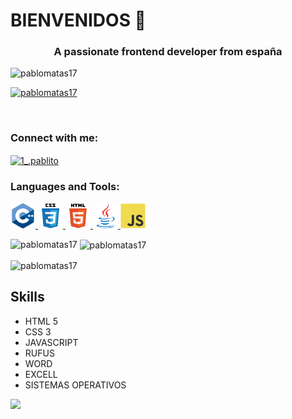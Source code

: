 # BIENVENIDOS 👋

<h3 align="center">A passionate frontend developer from españa</h3>

<p align="left"> <img src="https://komarev.com/ghpvc/?username=pablomatas17&label=Profile%20views&color=0e75b6&style=flat" alt="pablomatas17" /> </p>

<p align="left"> <a href="https://github.com/ryo-ma/github-profile-trophy"><img src="https://github-profile-trophy.vercel.app/?username=pablomatas17" alt="pablomatas17" /></a> </p>

<p align="left"> <a href="https://twitter.com/" target="blank"><img src="https://img.shields.io/twitter/follow/?logo=twitter&style=for-the-badge" alt="" /></a> </p>

<h3 align="left">Connect with me:</h3>
<p align="left">
<a href="https://instagram.com/1_.pablito" target="blank"><img align="center" src="https://raw.githubusercontent.com/rahuldkjain/github-profile-readme-generator/master/src/images/icons/Social/instagram.svg" alt="1_.pablito" height="30" width="40" /></a>
</p>

<h3 align="left">Languages and Tools:</h3>
<p align="left"> <a href="https://www.w3schools.com/cpp/" target="_blank" rel="noreferrer"> <img src="https://raw.githubusercontent.com/devicons/devicon/master/icons/cplusplus/cplusplus-original.svg" alt="cplusplus" width="40" height="40"/> </a> <a href="https://www.w3schools.com/css/" target="_blank" rel="noreferrer"> <img src="https://raw.githubusercontent.com/devicons/devicon/master/icons/css3/css3-original-wordmark.svg" alt="css3" width="40" height="40"/> </a> <a href="https://www.w3.org/html/" target="_blank" rel="noreferrer"> <img src="https://raw.githubusercontent.com/devicons/devicon/master/icons/html5/html5-original-wordmark.svg" alt="html5" width="40" height="40"/> </a> <a href="https://www.java.com" target="_blank" rel="noreferrer"> <img src="https://raw.githubusercontent.com/devicons/devicon/master/icons/java/java-original.svg" alt="java" width="40" height="40"/> </a> <a href="https://developer.mozilla.org/en-US/docs/Web/JavaScript" target="_blank" rel="noreferrer"> <img src="https://raw.githubusercontent.com/devicons/devicon/master/icons/javascript/javascript-original.svg" alt="javascript" width="40" height="40"/> </a> </p>

<p><img align="left" src="https://github-readme-stats.vercel.app/api/top-langs?username=pablomatas17&show_icons=true&locale=en&layout=compact" alt="pablomatas17" /></p>

<p>&nbsp;<img align="center" src="https://github-readme-stats.vercel.app/api?username=pablomatas17&show_icons=true&locale=en" alt="pablomatas17" /></p>

<p><img align="center" src="https://github-readme-streak-stats.herokuapp.com/?user=pablomatas17&" alt="pablomatas17" /></p>

## Skills
* HTML 5
* CSS 3
* JAVASCRIPT
* RUFUS
* WORD
* EXCELL
* SISTEMAS OPERATIVOS

![](https://komarev.com/ghpvc/?username=PabloMatas17&color=green)
